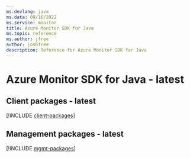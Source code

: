 ```yaml
---
ms.devlang: java
ms.data: 09/16/2022
ms.service: monitor
title: Azure Monitor SDK for Java
ms.topic: reference
ms.author: jfree
author: joshfree
description: Reference for Azure Monitor SDK for Java
---
```

# Azure Monitor SDK for Java - latest

## Client packages - latest
[!INCLUDE [client-packages](monitor-client-index.md)]
## Management packages - latest
[!INCLUDE [mgmt-packages](monitor-mgmt-index.md)]